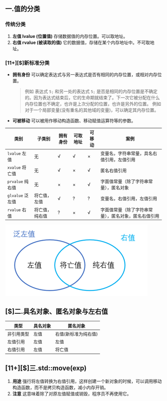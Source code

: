 ## 一.值的分类
### 传统分类
1.	**左值 lvalue (位置值)** 存储数据值的内存位置。可以取地址。
2.	**右值 rvalue (被读取的值)** 它的数据值，存储在某个内存地址中。不可取地址。

### \[11+\][$]新标准分类
+ 	**拥有身份** 可以确定表达式与另一表达式是否有相同的内存位置，或相对内存位置。
	
	>例如 表达式 `5;` 和另一处的表达式 `5;` 是否是相同的内存位置是不确定的。因为表达式结束后，它的生命期就结束了。下一次它被分配在什么内存位置也不确定，也许是上次分配的位置，也许是另外的位置。
	>例如 对于一个局部变量(没有重名的其他域的变量)，可以确定其内存位置。


+	**可被移动** 可以被用作移动构造函数、移动赋值运算符等的参数。

|  类别|子类别| 拥有身份| 可取地址| 可移动| 案例|
|----|----|----|----|----|----|
| `lvalue` 左值| 无| √ | √ | × | 变量名，字符串常量，具名右值引用，左值引用 |
| `xvalue` 将亡值|无| √ | × | √ | 匿名右值引用 |
| `prvalue` 纯右值|无| × | × | √ | 字面值常量（除了字符串常量），匿名对象 |
| `glvalue` 泛左值|将亡值，左值| √ | ? | ? | 变量名，右值引用，左值引用|
| `rvalue` 右值|将亡值，纯右值| ? | × | √ |字面值常量（除了字符串常量），匿名对象，匿名右值引用 |

![](../../../images/值的类型.png)

## [$]二.具名对象、匿名对象与左右值
|类型|具名对象|匿名对象|
|----|----|----|
|非引用类型|左值|右值(新标准为纯右值)|
|左值引用|左值|左值|
|右值引用|左值|将亡值|

## \[11+\][$]三.std::move(exp)
1.	**用途** 强行将左值转换为右值引用，这样创建一个新对象的时候，可以调用移动构造函数，而不是拷贝构造函数，减小内存开销。
2.	**注意** 这意味着除了对原左值赋值或销毁，程序员不再使用它。

